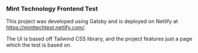 ### Mint Technology Frontend Test

This project was developed using Gatsby and is deployed on Netlify at https://minttechtest.netlify.com/.

The UI is based off Tailwind CSS library, and the project features just a page which the test is based on.

